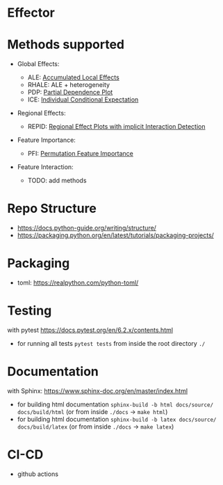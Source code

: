 # Effector

# Methods supported

* Global  Effects:
  - ALE: [Accumulated Local Effects](https://arxiv.org/abs/1612.08468)
  - RHALE: ALE + heterogeneity
  - PDP: [Partial Dependence Plot](https://christophm.github.io/interpretable-ml-book/pdp.html)
  - ICE: [Individual Conditional Expectation](https://arxiv.org/abs/1309.6392)

* Regional Effects:
  - REPID: [Regional Effect Plots with implicit Interaction Detection](https://arxiv.org/abs/2202.07254)

* Feature Importance:
  - PFI: [Permutation Feature Importance](https://arxiv.org/abs/1801.01489)

* Feature Interaction:
  - TODO: add methods

# Repo Structure

* https://docs.python-guide.org/writing/structure/
* https://packaging.python.org/en/latest/tutorials/packaging-projects/

# Packaging

* toml: https://realpython.com/python-toml/

# Testing

with pytest https://docs.pytest.org/en/6.2.x/contents.html

* for running all tests `pytest tests` from inside the root directory `./`

# Documentation

with Sphinx: https://www.sphinx-doc.org/en/master/index.html

* for building html documentation `sphinx-build -b html docs/source/ docs/build/html` (or from inside `./docs` -> `make html`)  
* for building html documentation `sphinx-build -b latex docs/source/ docs/build/latex` (or from inside `./docs` -> `make latex`)

# CI-CD
* github actions

